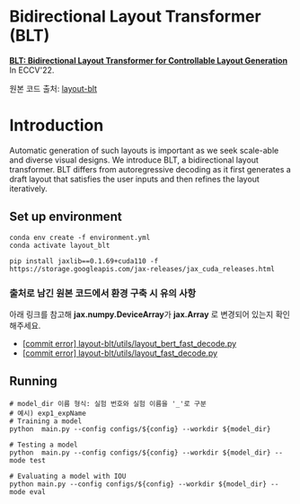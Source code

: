 # Bidirectional Layout Transformer (BLT)

**[BLT: Bidirectional Layout Transformer for Controllable Layout Generation](https://arxiv.org/abs/2112.05112)** In ECCV'22.

원본 코드 출처: [layout-blt](https://github.com/google-research/google-research/tree/master/layout-blt)

# Introduction

Automatic generation of such layouts is important as we seek scale-able and diverse visual designs. We introduce BLT, a bidirectional layout transformer. BLT differs from autoregressive decoding as it first generates a draft layout that satisfies the user inputs and then refines the layout iteratively.

## Set up environment

```
conda env create -f environment.yml
conda activate layout_blt
```
```
pip install jaxlib==0.1.69+cuda110 -f https://storage.googleapis.com/jax-releases/jax_cuda_releases.html
```

### 출처로 남긴 원본 코드에서 환경 구축 시 유의 사항

아래 링크를 참고해 **jax.numpy.DeviceArray**가 **jax.Array**
로 변경되어 있는지 확인해주세요.

- [[commit error] layout-blt/utils/layout_bert_fast_decode.py](https://github.com/google-research/google-research/commit/89bd283df95962480163778d32ca62baec06392e#diff-d50bc9b308611a6985e4b5a22be2550862a65a951ab4c76909e6318076e9d07e)
- [[commit error] layout-blt/utils/layout_fast_decode.py](https://github.com/google-research/google-research/commit/89bd283df95962480163778d32ca62baec06392e#diff-54e5487c1e5f718c0155f009478d5f506d842f21865583c1a8dd5fdd252314a8)



## Running

```
# model_dir 이름 형식: 실험 번호와 실험 이름을 '_'로 구분
# 예시) exp1_expName
# Training a model
python  main.py --config configs/${config} --workdir ${model_dir}

# Testing a model
python  main.py --config configs/${config} --workdir ${model_dir} --mode test

# Evaluating a model with IOU
python main.py --config configs/${config} --workdir ${model_dir} --mode eval
```

